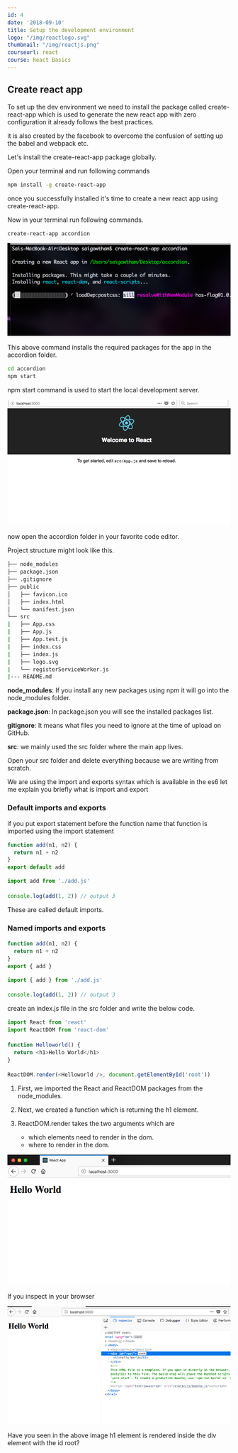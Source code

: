 ```yaml
---
id: 4
date: '2018-09-10'
title: Setup the development environment
logo: "/img/reactlogo.svg"
thumbnail: "/img/reactjs.png"
courseurl: react
course: React Basics
---
```


## Create react app

To set up the dev environment we need to install the package called create-react-app
which is used to generate the new react app with zero configuration it already follows the best practices.

it is also created by the facebook to overcome the confusion of setting up the babel and webpack etc.

Let's install the create-react-app package globally.

Open your terminal and run following commands

```bash
npm install -g create-react-app
```

once you successfully installed it's time to create a new react app using create-react-app.

Now in your terminal run following commands.

```bash
create-react-app accordion
```

![create-react-app installation](./cli.png)

This above command installs the required packages for the app in the accordion folder.

```bash
cd accordion
npm start
```

npm start command is used to start the local development server.

![reactjs npm start](./reactinit.png)

now open the accordion folder in your favorite code editor.

Project structure might look like this.

```bash
├── node_modules
├── package.json
├── .gitignore
├── public
│   ├── favicon.ico
│   ├── index.html
│   └── manifest.json
└── src
|   ├── App.css
|   ├── App.js
|   ├── App.test.js
|   ├── index.css
|   ├── index.js
|   ├── logo.svg
|   └── registerServiceWorker.js
|--- README.md
```

**node_modules**: If you install any new packages using npm it will go into the node_modules folder.

**package.json**: In package.json you will see the installed packages list.

**gitignore**: It means what files you need to ignore at the time of upload on GitHub.

**src**: we mainly used the src folder where the main app lives.

Open your src folder and delete everything because we are writing from scratch.

We are using the import and exports syntax which is available in the es6 let me explain you briefly what is import and export

### Default imports and exports

if you put export statement before the function name that function is imported using the import statement

```js
function add(n1, n2) {
  return n1 + n2
}
export default add
```

```js
import add from './add.js'

console.log(add(1, 2)) // output 3
```

These are called default imports.

### Named imports and exports

```js
function add(n1, n2) {
  return n1 + n2
}
export { add }
```

```js
import { add } from './add.js'

console.log(add(1, 2)) // output 3
```

create an index.js file in the src folder and write the below code.

```javascript
import React from 'react'
import ReactDOM from 'react-dom'

function Helloworld() {
  return <h1>Hello World</h1>
}

ReactDOM.render(<Helloworld />, document.getElementById('root'))
```

1. First, we imported the React and ReactDOM packages from the node_modules.

2. Next, we created a function which is returning the h1 element.

3. ReactDOM.render takes the two arguments which are
   - which elements need to render in the dom.
   - where to render in the dom.

![react helloworld](./helloworld.png)

If you inspect in your browser

![react inspect](./inspecth.png)

Have you seen in the above image h1 element is rendered inside the div element with the id root?
